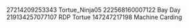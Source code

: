27214209253343 Tortue_Ninja05
222568160007122 Bay Day
219134257077107 RDP Tortue
147247217198 Machine Carding



